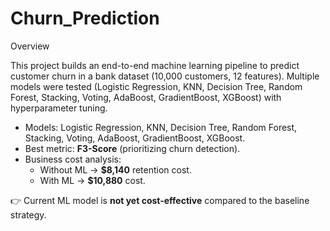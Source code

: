 # Churn_Prediction

Overview

This project builds an end-to-end machine learning pipeline to predict customer churn in a bank dataset (10,000 customers, 12 features). Multiple models were tested (Logistic Regression, KNN, Decision Tree, Random Forest, Stacking, Voting, AdaBoost, GradientBoost, XGBoost) with hyperparameter tuning.

- Models: Logistic Regression, KNN, Decision Tree, Random Forest, Stacking, Voting, AdaBoost, GradientBoost, XGBoost.  
- Best metric: **F3-Score** (prioritizing churn detection).  
- Business cost analysis:  
  - Without ML → **$8,140** retention cost.  
  - With ML → **$10,880** cost.  

👉 Current ML model is **not yet cost-effective** compared to the baseline strategy.
